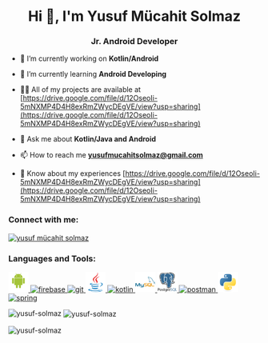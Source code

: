 <h1 align="center">Hi 👋, I'm Yusuf Mücahit Solmaz</h1>
<h3 align="center">Jr. Android Developer</h3>

- 🔭 I’m currently working on **Kotlin/Android**

- 🌱 I’m currently learning **Android Developing**

- 👨‍💻 All of my projects are available at [https://drive.google.com/file/d/12OseoIi-5mNXMP4D4H8exRmZWycDEgVE/view?usp=sharing](https://drive.google.com/file/d/12OseoIi-5mNXMP4D4H8exRmZWycDEgVE/view?usp=sharing)

- 💬 Ask me about **Kotlin/Java and Android**

- 📫 How to reach me **yusufmucahitsolmaz@gmail.com**

- 📄 Know about my experiences [https://drive.google.com/file/d/12OseoIi-5mNXMP4D4H8exRmZWycDEgVE/view?usp=sharing](https://drive.google.com/file/d/12OseoIi-5mNXMP4D4H8exRmZWycDEgVE/view?usp=sharing)

<h3 align="left">Connect with me:</h3>
<p align="left">
<a href="https://linkedin.com/in/yusuf mücahit solmaz" target="blank"><img align="center" src="https://raw.githubusercontent.com/rahuldkjain/github-profile-readme-generator/master/src/images/icons/Social/linked-in-alt.svg" alt="yusuf mücahit solmaz" height="30" width="40" /></a>
</p>

<h3 align="left">Languages and Tools:</h3>
<p align="left"> <a href="https://developer.android.com" target="_blank" rel="noreferrer"> <img src="https://raw.githubusercontent.com/devicons/devicon/master/icons/android/android-original-wordmark.svg" alt="android" width="40" height="40"/> </a> <a href="https://firebase.google.com/" target="_blank" rel="noreferrer"> <img src="https://www.vectorlogo.zone/logos/firebase/firebase-icon.svg" alt="firebase" width="40" height="40"/> </a> <a href="https://git-scm.com/" target="_blank" rel="noreferrer"> <img src="https://www.vectorlogo.zone/logos/git-scm/git-scm-icon.svg" alt="git" width="40" height="40"/> </a> <a href="https://www.java.com" target="_blank" rel="noreferrer"> <img src="https://raw.githubusercontent.com/devicons/devicon/master/icons/java/java-original.svg" alt="java" width="40" height="40"/> </a> <a href="https://kotlinlang.org" target="_blank" rel="noreferrer"> <img src="https://www.vectorlogo.zone/logos/kotlinlang/kotlinlang-icon.svg" alt="kotlin" width="40" height="40"/> </a> <a href="https://www.mysql.com/" target="_blank" rel="noreferrer"> <img src="https://raw.githubusercontent.com/devicons/devicon/master/icons/mysql/mysql-original-wordmark.svg" alt="mysql" width="40" height="40"/> </a> <a href="https://www.postgresql.org" target="_blank" rel="noreferrer"> <img src="https://raw.githubusercontent.com/devicons/devicon/master/icons/postgresql/postgresql-original-wordmark.svg" alt="postgresql" width="40" height="40"/> </a> <a href="https://postman.com" target="_blank" rel="noreferrer"> <img src="https://www.vectorlogo.zone/logos/getpostman/getpostman-icon.svg" alt="postman" width="40" height="40"/> </a> <a href="https://www.python.org" target="_blank" rel="noreferrer"> <img src="https://raw.githubusercontent.com/devicons/devicon/master/icons/python/python-original.svg" alt="python" width="40" height="40"/> </a> <a href="https://spring.io/" target="_blank" rel="noreferrer"> <img src="https://www.vectorlogo.zone/logos/springio/springio-icon.svg" alt="spring" width="40" height="40"/> </a> </p>

<p><img align="left" src="https://github-readme-stats.vercel.app/api/top-langs?username=yusuf-solmaz&show_icons=true&locale=en&layout=compact" alt="yusuf-solmaz" /></p>

<p>&nbsp;<img align="center" src="https://github-readme-stats.vercel.app/api?username=yusuf-solmaz&show_icons=true&locale=en" alt="yusuf-solmaz" /></p>

<p><img align="center" src="https://github-readme-streak-stats.herokuapp.com/?user=yusuf-solmaz&" alt="yusuf-solmaz" /></p>
